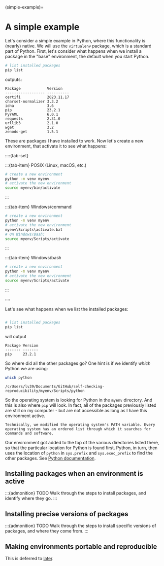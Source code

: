 (simple-example)=
# A simple example

Let's consider a simple example in Python, where this functionality is (nearly) native. We will use the `virtualenv` package, which is a standard part of Python. First, let's consider what happens when we install a package in the "base" environment, the default when you start Python.

```bash
# list installed packages
pip list
```

outputs:

```
Package            Version
------------------ ----------
certifi            2023.11.17
charset-normalizer 3.3.2
idna               3.6
pip                23.2.1
PyYAML             6.0.1
requests           2.31.0
urllib3            2.1.0
wget               3.2
zenodo-get         1.5.1
```

These are packages I have installed to work. Now let's create a new environment, that activate it to see what happens:


::::{tab-set}


:::{tab-item} POSIX (Linux, macOS, etc.)


```bash
# create a new environment
python -m venv myenv
# activate the new environment
source myenv/bin/activate
```

:::

:::{tab-item} Windows/command

```bash
# create a new environment
python -m venv myenv
# activate the new environment
myenv\Scripts\activate.bat
# On Windows/Bash:
source myenv/Scripts/activate
```

:::

:::{tab-item} Windows/bash


```bash
# create a new environment
python -m venv myenv
# activate the new environment
source myenv/Scripts/activate
```

:::

::::

Let's see what happens when we list the installed packages:

```bash

# list installed packages
pip list
```

will output

```
Package Version
------- -------
pip     23.2.1
```

So where did all the other packages go? One hint is if we identify *which* Python we are using:

```bash
which python
```

```
/c/Users/lv39/Documents/GitHub/self-checking-reproducibility/myenv/Scripts/python
```

So the operating system is looking for Python in the `myenv` directory. And this is also where `pip` will look. In fact, all of the packages previously listed are still on my computer - but are not accessible as long as I have this environment active.

```{note}
Technically, we modified the operating system's PATH variable. Every operating system has an ordered list through which it searches for commands and software. 

```

Our environment got added to the top of the various directories listed there, so that the particular location for Python is found first. Python, in turn, then uses the location of `python`  in `sys.prefix` and `sys.exec_prefix` to find the other packages. See [Python documentation](https://docs.python.org/3/library/venv.html#how-venvs-work).

## Installing packages when an environment is active

:::{admonition} TODO
Walk through the steps to install packages, and identify where they go.
:::

## Installing precise versions of packages


:::{admonition} TODO
Walk through the steps to install specific versions of packages, and where they come from.
:::

## Making environments portable and reproducible

This is deferred to [later](reproducing-environments).